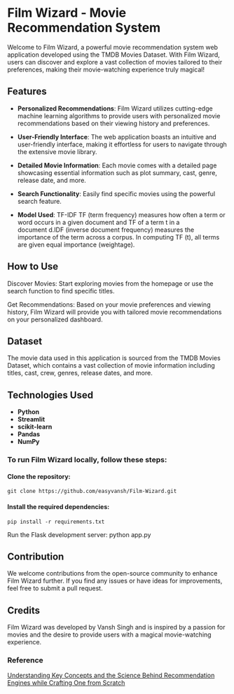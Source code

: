 # Film Wizard - Movie Recommendation System

Welcome to Film Wizard, a powerful movie recommendation system web application developed using the TMDB Movies Dataset. With Film Wizard, users can discover and explore a vast collection of movies tailored to their preferences, making their movie-watching experience truly magical!

## Features

- **Personalized Recommendations**: Film Wizard utilizes cutting-edge machine learning algorithms to provide users with personalized movie recommendations based on their viewing history and preferences.

- **User-Friendly Interface**: The web application boasts an intuitive and user-friendly interface, making it effortless for users to navigate through the extensive movie library.

- **Detailed Movie Information**: Each movie comes with a detailed page showcasing essential information such as plot summary, cast, genre, release date, and more.

- **Search Functionality**: Easily find specific movies using the powerful search feature.

- **Model Used**: TF-IDF TF (term frequency) measures how often a term or word occurs in a given document and TF of a term t in a document d.IDF (inverse document frequency) measures the importance of the term across a corpus. In computing TF (t), all terms are given equal importance (weightage).

## How to Use

Discover Movies: Start exploring movies from the homepage or use the search function to find specific titles.

Get Recommendations: Based on your movie preferences and viewing history, Film Wizard will provide you with tailored movie recommendations on your personalized dashboard.

## Dataset
The movie data used in this application is sourced from the TMDB Movies Dataset, which contains a vast collection of movie information including titles, cast, crew, genres, release dates, and more.

## Technologies Used
- **Python** 
- **Streamlit** 
- **scikit-learn** 
- **Pandas**
- **NumPy** 

### To run Film Wizard locally, follow these steps:

#### Clone the repository: 
`git clone https://github.com/easyvansh/Film-Wizard.git`

#### Install the required dependencies: 
`pip install -r requirements.txt`

Run the Flask development server: python app.py

<!-- Access the web application in your browser at http://localhost:5000 -->

## Contribution
We welcome contributions from the open-source community to enhance Film Wizard further. If you find any issues or have ideas for improvements, feel free to submit a pull request.

## Credits
Film Wizard was developed by Vansh Singh and is inspired by a passion for movies and the desire to provide users with a magical movie-watching experience.

### Reference
[Understanding Key Concepts and the Science Behind Recommendation Engines while Crafting One from Scratch](https://ai.plainenglish.io/tmdb-streamlit-build-your-own-movie-recommendation-system-f2ffbca63d11)